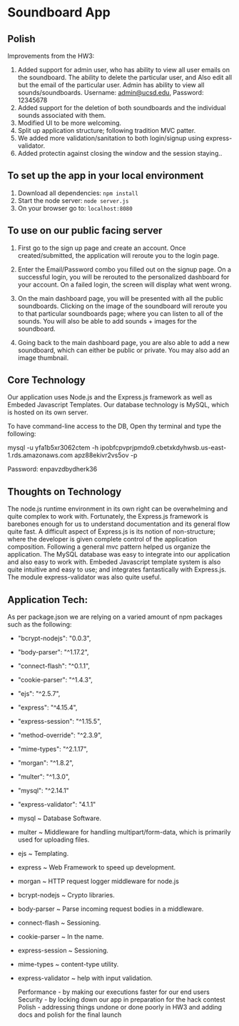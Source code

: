 # Soundboard App

## Polish

Improvements from the HW3:

1. Added support for admin user, who has ability to view all user emails on the soundboard.
   The ability to delete the particular user, and Also edit all but the email of the particular
   user. Admin has ability to view all sounds/soundboards. Username: admin@ucsd.edu, Password: 12345678 
2. Added support for the deletion of both soundboards and the individual sounds associated with 
   them. 
3. Modified UI to be more welcoming. 
4. Split up application structure; following tradition MVC patter. 
5. We added more validation/sanitation to both login/signup using express-validator. 
6. Added protectin against closing the window and the session staying..

## To set up the app in your local environment

1. Download all dependencies: `npm install`
2. Start the node server: `node server.js`
3. On your browser go to: `localhost:8080`

## To use on our public facing server

1. First go to the sign up page and create an account.
   Once created/submitted, the application will reroute
   you to the login page.
2. Enter the Email/Password combo you filled out on the
   signup page. On a successful login, you will be rerouted
   to the personalized dashboard for your account. On a
   failed login, the screen will display what went wrong. 
3. On the main dashboard page, you will be presented
   with all the public soundboards. Clicking on the image
   of the soundboard will reroute you to that particular
   soundboards page; where you can listen to all of the
   sounds. You will also be able to add sounds + images
   for the soundboard.

4. Going back to the main dashboard page, you are also
   able to add a new soundboard, which can either be public
   or private. You may also add an image thumbnail.


## Core Technology 

Our application uses Node.js and the Express.js framework as well as 
Embeded Javascript Templates. Our database technology is MySQL, which is hosted
on its own server. 

To have command-line access to the DB, Open thy terminal and type the following: 

mysql -u yfa1b5xr3062ctem -h ipobfcpvprjpmdo9.cbetxkdyhwsb.us-east-1.rds.amazonaws.com apz88ekivr2vs5ov -p

Password: enpavzdbydherk36


## Thoughts on Technology

The node.js runtime environment in its own right can be overwhelming and quite complex to work with. Fortunately, 
the Express.js framework is barebones enough for us to understand documentation and its general flow quite fast. 
A difficult aspect of Express.js is its notion of non-structure; where the developer is given complete control 
of the application composition. Following a general mvc pattern helped us organize the application. The MySQL 
database was easy to integrate into our application and also easy to work with. Embeded Javascript template 
system is also quite intuitive and easy to use; and integrates fantastically with Express.js. The module 
express-validator was also quite useful. 


## Application Tech:

As per package.json we are relying on a varied amount of
npm packages such as the following:
- "bcrypt-nodejs": "0.0.3",
- "body-parser": "^1.17.2",
- "connect-flash": "^0.1.1",
- "cookie-parser": "^1.4.3",
- "ejs": "^2.5.7",
- "express": "^4.15.4",
- "express-session": "^1.15.5",
- "method-override": "^2.3.9",
- "mime-types": "^2.1.17",
- "morgan": "^1.8.2",
- "multer": "^1.3.0",
- "mysql": "^2.14.1"
- "express-validator": "4.1.1"


- mysql ~ Database Software.
- multer ~ Middleware for handling multipart/form-data, which is primarily
used for uploading files.
- ejs ~ Templating.
- express ~ Web Framework to speed up development.
- morgan ~ HTTP request logger middleware for node.js
- bcrypt-nodejs ~ Crypto libraries.
- body-parser ~ Parse incoming request bodies in a middleware.
- connect-flash ~ Sessioning.
- cookie-parser ~ In the name.
- express-session ~ Sessioning.
- mime-types ~ content-type utility.
- express-validator ~ help with input validation.













    Performance - by making our executions faster for our end users
    Security - by locking down our app in preparation for the hack contest
    Polish - addressing things undone or done poorly in HW3 and adding docs and polish for the final launch
